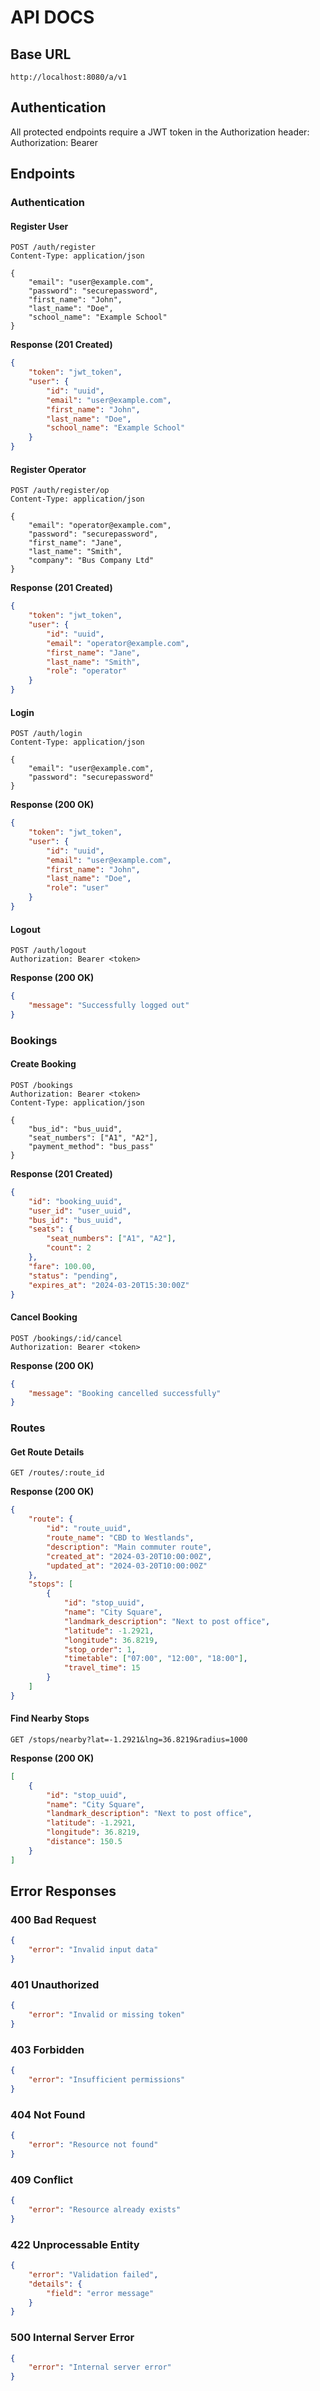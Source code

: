 # API DOCS
## Base URL
    http://localhost:8080/a/v1

## Authentication
All protected endpoints require a JWT token in the Authorization header:
    Authorization: Bearer <token>



## Endpoints

### Authentication

#### Register User
```http
POST /auth/register
Content-Type: application/json

{
    "email": "user@example.com",
    "password": "securepassword",
    "first_name": "John",
    "last_name": "Doe",
    "school_name": "Example School"
}
```

**Response (201 Created)**
```json
{
    "token": "jwt_token",
    "user": {
        "id": "uuid",
        "email": "user@example.com",
        "first_name": "John",
        "last_name": "Doe",
        "school_name": "Example School"
    }
}
```

#### Register Operator
```http
POST /auth/register/op
Content-Type: application/json

{
    "email": "operator@example.com",
    "password": "securepassword",
    "first_name": "Jane",
    "last_name": "Smith",
    "company": "Bus Company Ltd"
}
```

**Response (201 Created)**
```json
{
    "token": "jwt_token",
    "user": {
        "id": "uuid",
        "email": "operator@example.com",
        "first_name": "Jane",
        "last_name": "Smith",
        "role": "operator"
    }
}
```

#### Login
```http
POST /auth/login
Content-Type: application/json

{
    "email": "user@example.com",
    "password": "securepassword"
}
```

**Response (200 OK)**
```json
{
    "token": "jwt_token",
    "user": {
        "id": "uuid",
        "email": "user@example.com",
        "first_name": "John",
        "last_name": "Doe",
        "role": "user"
    }
}
```

#### Logout
```http
POST /auth/logout
Authorization: Bearer <token>
```

**Response (200 OK)**
```json
{
    "message": "Successfully logged out"
}
```

### Bookings

#### Create Booking
```http
POST /bookings
Authorization: Bearer <token>
Content-Type: application/json

{
    "bus_id": "bus_uuid",
    "seat_numbers": ["A1", "A2"],
    "payment_method": "bus_pass"
}
```

**Response (201 Created)**
```json
{
    "id": "booking_uuid",
    "user_id": "user_uuid",
    "bus_id": "bus_uuid",
    "seats": {
        "seat_numbers": ["A1", "A2"],
        "count": 2
    },
    "fare": 100.00,
    "status": "pending",
    "expires_at": "2024-03-20T15:30:00Z"
}
```

#### Cancel Booking
```http
POST /bookings/:id/cancel
Authorization: Bearer <token>
```

**Response (200 OK)**
```json
{
    "message": "Booking cancelled successfully"
}
```

### Routes

#### Get Route Details
```http
GET /routes/:route_id
```

**Response (200 OK)**
```json
{
    "route": {
        "id": "route_uuid",
        "route_name": "CBD to Westlands",
        "description": "Main commuter route",
        "created_at": "2024-03-20T10:00:00Z",
        "updated_at": "2024-03-20T10:00:00Z"
    },
    "stops": [
        {
            "id": "stop_uuid",
            "name": "City Square",
            "landmark_description": "Next to post office",
            "latitude": -1.2921,
            "longitude": 36.8219,
            "stop_order": 1,
            "timetable": ["07:00", "12:00", "18:00"],
            "travel_time": 15
        }
    ]
}
```

#### Find Nearby Stops
```http
GET /stops/nearby?lat=-1.2921&lng=36.8219&radius=1000
```

**Response (200 OK)**
```json
[
    {
        "id": "stop_uuid",
        "name": "City Square",
        "landmark_description": "Next to post office",
        "latitude": -1.2921,
        "longitude": 36.8219,
        "distance": 150.5
    }
]
```

## Error Responses

### 400 Bad Request
```json
{
    "error": "Invalid input data"
}
```

### 401 Unauthorized
```json
{
    "error": "Invalid or missing token"
}
```

### 403 Forbidden
```json
{
    "error": "Insufficient permissions"
}
```

### 404 Not Found
```json
{
    "error": "Resource not found"
}
```

### 409 Conflict
```json
{
    "error": "Resource already exists"
}
```

### 422 Unprocessable Entity
```json
{
    "error": "Validation failed",
    "details": {
        "field": "error message"
    }
}
```

### 500 Internal Server Error
```json
{
    "error": "Internal server error"
}
```

